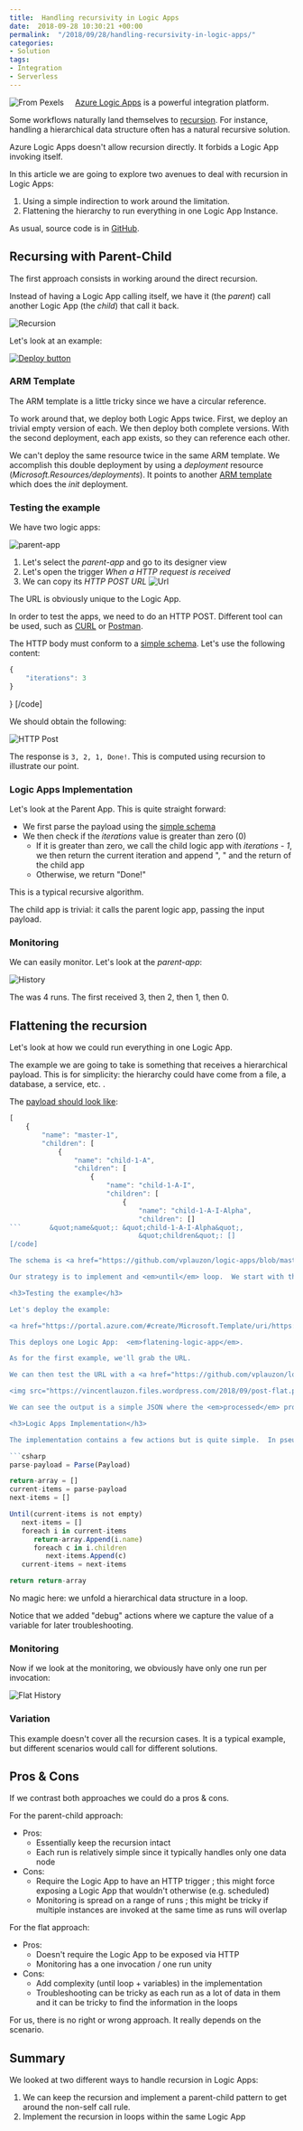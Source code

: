 ```yaml
---
title:  Handling recursivity in Logic Apps
date:  2018-09-28 10:30:21 +00:00
permalink:  "/2018/09/28/handling-recursivity-in-logic-apps/"
categories:
- Solution
tags:
- Integration
- Serverless
---
```

<img style="float:left;padding-right:20px;" title="From Pexels" src="https://vincentlauzon.files.wordpress.com/2018/09/russian-1090697_640-e1538056165145.jpg" />

<a href="https://docs.microsoft.com/en-us/azure/logic-apps/logic-apps-overview">Azure Logic Apps</a> is a powerful integration platform.

Some workflows naturally land themselves to <a href="https://en.wikipedia.org/wiki/Recursion">recursion</a>.  For instance, handling a hierarchical data structure often has a natural recursive solution.

Azure Logic Apps doesn't allow recursion directly.  It forbids a Logic App invoking itself.

In this article we are going to explore two avenues to deal with recursion in Logic Apps:

<ol>
<li>Using a simple indirection to work around the limitation.</li>
<li>Flattening the hierarchy to run everything in one Logic App Instance.</li>
</ol>

As usual, source code is in <a href="https://github.com/vplauzon/logic-apps/tree/master/recursion">GitHub</a>.

<h2>Recursing with Parent-Child</h2>

The first approach consists in working around the direct recursion.

Instead of having a Logic App calling itself, we have it (the <em>parent</em>) call another Logic App (the <em>child</em>) that call it back.

<img src="https://vincentlauzon.files.wordpress.com/2018/09/recursion.png" alt="Recursion" />

Let's look at an example:

<a href="https://portal.azure.com/#create/Microsoft.Template/uri/https:%2F%2Fraw.githubusercontent.com%2Fvplauzon%2Flogic-apps%2Fmaster%2Frecursion%2Fparent-child%2Fdeploy-parent-child.json"><img src="http://azuredeploy.net/deploybutton.png" alt="Deploy button" /></a>

<h3>ARM Template</h3>

The ARM template is a little tricky since we have a circular reference.

To work around that, we deploy both Logic Apps twice.  First, we deploy an trivial empty version of each.  We then deploy both complete versions.  With the second deployment, each app exists, so they can reference each other.

We can't deploy the same resource twice in the same ARM template.  We accomplish this double deployment by using a <em>deployment</em> resource (<em>Microsoft.Resources/deployments</em>).  It points to another <a href="https://github.com/vplauzon/logic-apps/blob/master/recursion/parent-child/deploy-parent-child-init.json">ARM template</a> which does the <em>init</em> deployment.

<h3>Testing the example</h3>

We have two logic apps:

<img src="https://vincentlauzon.files.wordpress.com/2018/09/parent-app.png" alt="parent-app" />

<ol>
<li>Let's select the <em>parent-app</em> and go to its designer view</li>
<li>Let's open the trigger <em>When a HTTP request is received</em></li>
<li>We can copy its <em>HTTP POST URL</em>
<img src="https://vincentlauzon.files.wordpress.com/2018/09/copy-url.png" alt="Url" /></li>
</ol>

The URL is obviously unique to the Logic App.

In order to test the apps, we need to do an HTTP POST.  Different tool can be used, such as <a href="https://curl.haxx.se/">CURL</a> or <a href="https://www.getpostman.com/">Postman</a>.

The HTTP body must conform to a <a href="https://github.com/vplauzon/logic-apps/blob/master/recursion/parent-child/schema.json">simple schema</a>.  Let's use the following content:

```JavaScript
{
    "iterations": 3
}
```
}
[/code]

We should obtain the following:

<img src="https://vincentlauzon.files.wordpress.com/2018/09/post-parent-child.png" alt="HTTP Post" />

The response is <code>3, 2, 1, Done!</code>.  This is computed using recursion to illustrate our point.

<h3>Logic Apps Implementation</h3>

Let's look at the Parent App.  This is quite straight forward:

<ul>
<li>We first parse the payload using the <a href="https://github.com/vplauzon/logic-apps/blob/master/recursion/parent-child/schema.json">simple schema</a></li>
<li>We then check if the <em>iterations</em> value is greater than zero (0)

<ul>
<li>If it is greater than zero, we call the child logic app with <em>iterations - 1</em>, we then return the current iteration and append ", " and the return of the child app</li>
<li>Otherwise, we return "Done!"</li>
</ul></li>
</ul>

This is a typical recursive algorithm.

The child app is trivial:  it calls the parent logic app, passing the input payload.

<h3>Monitoring</h3>

We can easily monitor.  Let's look at the <em>parent-app</em>:

<img src="https://vincentlauzon.files.wordpress.com/2018/09/parent-child-history.png" alt="History" />

The was 4 runs.  The first received 3, then 2, then 1, then 0.

<h2>Flattening the recursion</h2>

Let's look at how we could run everything in one Logic App.

The example we are going to take is something that receives a hierarchical payload.  This is for simplicity:  the hierarchy could have come from a file, a database, a service, etc.  .

The <a href="https://github.com/vplauzon/logic-apps/blob/master/recursion/flat/input.json">payload should look like</a>:

```JavaScript
[
    {
        "name": "master-1",
        "children": [
            {
                "name": "child-1-A",
                "children": [
                    {
                        "name": "child-1-A-I",
                        "children": [
                            {
                                "name": "child-1-A-I-Alpha",
                                "children": []
```       &quot;name&quot;: &quot;child-1-A-I-Alpha&quot;,
                                &quot;children&quot;: []
[/code]

The schema is <a href="https://github.com/vplauzon/logic-apps/blob/master/recursion/flat/schema.json">available here</a>.

Our strategy is to implement and <em>until</em> loop.  We start with the <em>root</em> nodes.  We use variables to accumulate the children of those nodes for the next loop.

<h3>Testing the example</h3>

Let's deploy the example:

<a href="https://portal.azure.com/#create/Microsoft.Template/uri/https:%2F%2Fraw.githubusercontent.com%2Fvplauzon%2Flogic-apps%2Fmaster%2Frecursion%2Fflat%2Fdeploy-flat.json"><img src="http://azuredeploy.net/deploybutton.png" alt="Deploy button" /></a>

This deploys one Logic App:  <em>flatening-logic-app</em>.

As for the first example, we'll grab the URL.

We can then test the URL with a <a href="https://github.com/vplauzon/logic-apps/blob/master/recursion/flat/input.json">non-trivial</a>:

<img src="https://vincentlauzon.files.wordpress.com/2018/09/post-flat.png" alt="Post flat" />

We can see the output is a simple JSON where the <em>processed</em> property contains all the nodes of the input payload in a <em>breadth first</em> order.

<h3>Logic Apps Implementation</h3>

The implementation contains a few actions but is quite simple.  In pseudo code it would look like this:

```csharp
parse-payload = Parse(Payload)

return-array = []
current-items = parse-payload
next-items = []

Until(current-items is not empty)
   next-items = []
   foreach i in current-items
      return-array.Append(i.name)
      foreach c in i.children
         next-items.Append(c)
   current-items = next-items

return return-array
```

No magic here:  we unfold a hierarchical data structure in a loop.

Notice that we added "debug" actions where we capture the value of a variable for later troubleshooting.

<h3>Monitoring</h3>

Now if we look at the monitoring, we obviously have only one run per invocation:

<img src="https://vincentlauzon.files.wordpress.com/2018/09/flat-history.png" alt="Flat History" />

<h3>Variation</h3>

This example doesn't cover all the recursion cases.  It is a typical example, but different scenarios would call for different solutions.

<h2>Pros &amp; Cons</h2>

If we contrast both approaches we could do a pros &amp; cons.

For the parent-child approach:

<ul>
<li>Pros:

<ul>
<li>Essentially keep the recursion intact</li>
<li>Each run is relatively simple since it typically handles only one data node</li>
</ul></li>
<li>Cons:

<ul>
<li>Require the Logic App to have an HTTP trigger ; this might force exposing a Logic App that wouldn't otherwise (e.g. scheduled)</li>
<li>Monitoring is spread on a range of runs ; this might be tricky if multiple instances are invoked at the same time as runs will overlap</li>
</ul></li>
</ul>

For the flat approach:

<ul>
<li>Pros:

<ul>
<li>Doesn't require the Logic App to be exposed via HTTP</li>
<li>Monitoring has a one invocation / one run unity</li>
</ul></li>
<li>Cons:

<ul>
<li>Add complexity (until loop + variables) in the implementation</li>
<li>Troubleshooting can be tricky as each run as a lot of data in them and it can be tricky to find the information in the loops</li>
</ul></li>
</ul>

For us, there is no right or wrong approach.  It really depends on the scenario.

<h2>Summary</h2>

We looked at two different ways to handle recursion in Logic Apps:

<ol>
<li>We can keep the recursion and implement a parent-child pattern to get around the non-self call rule.</li>
<li>Implement the recursion in loops within the same Logic App</li>
</ol>